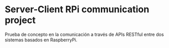 # Server-Client RPi communication project

Prueba de concepto en la comunicación a través de APIs RESTful entre dos sistemas basados en RaspberryPi.

